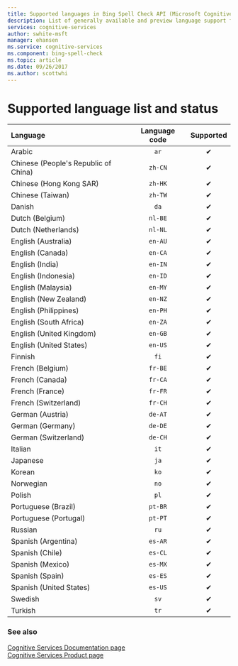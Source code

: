 ```yaml
---
title: Supported languages in Bing Spell Check API (Microsoft Cognitive Services on Azure) | Microsoft Docs
description: List of generally available and preview language support for Bing Spell Check API operations.
services: cognitive-services
author: swhite-msft
manager: ehansen
ms.service: cognitive-services
ms.component: bing-spell-check
ms.topic: article
ms.date: 09/26/2017
ms.author: scottwhi
---
```



# Supported language list and status

| Language    | Language code | Supported| 
|:----------- |:-------------:|:---------:|
| Arabic      | `ar`          | ✔    |
| Chinese (People's Republic of China)     | `zh-CN`          | ✔    |
| Chinese (Hong Kong SAR)    | `zh-HK`          | ✔    |
| Chinese (Taiwan)     | `zh-TW`          | ✔    |
| Danish      | `da`          | ✔    |
| Dutch (Belgium)       | `nl-BE`          | ✔    |
| Dutch (Netherlands)      | `nl-NL`          | ✔    |
| English (Australia)    | `en-AU`          | ✔    |
| English (Canada)     | `en-CA`          | ✔    |
| English (India)    | `en-IN`          | ✔    |
| English (Indonesia)     | `en-ID`          | ✔    |
| English (Malaysia)     | `en-MY`          | ✔    |
| English (New Zealand)    | `en-NZ`          | ✔    |
| English (Philippines)     | `en-PH`          | ✔    |
| English (South Africa)    | `en-ZA`          | ✔    |
| English (United Kingdom)    | `en-GB`          | ✔    |
| English (United States)    | `en-US`          | ✔    |
| Finnish     | `fi`          | ✔    |
| French (Belgium)     | `fr-BE`          | ✔    |
| French (Canada)     | `fr-CA`          | ✔    |
| French (France)     | `fr-FR`          | ✔    |
| French (Switzerland)      | `fr-CH`          | ✔    |
| German (Austria)      | `de-AT`          | ✔    |
| German (Germany)      | `de-DE`          | ✔    |
| German (Switzerland)      | `de-CH`          | ✔    |
| Italian     | `it`          | ✔    |
| Japanese    | `ja`          | ✔    |
| Korean      | `ko`          | ✔    |
| Norwegian   | `no`          | ✔    |
| Polish      | `pl`          | ✔    |
| Portuguese (Brazil)   | `pt-BR`| ✔    |
| Portuguese (Portugal) | `pt-PT`| ✔    |
| Russian     | `ru`          | ✔    |
| Spanish (Argentina)    | `es-AR`          | ✔    |
| Spanish (Chile)     | `es-CL`          | ✔    |
| Spanish (Mexico)    | `es-MX`          | ✔    |
| Spanish (Spain)    | `es-ES`          | ✔    |
| Spanish (United States)    | `es-US`          | ✔    |
| Swedish     | `sv`          | ✔    |
| Turkish     | `tr`          | ✔    |

### See also

 [Cognitive Services Documentation page](https://docs.microsoft.com/azure/cognitive-services/)   
 [Cognitive Services Product page](https://azure.microsoft.com/services/cognitive-services/)
